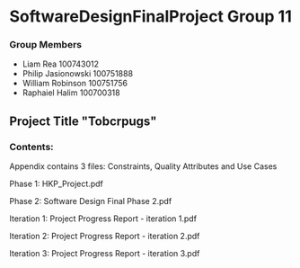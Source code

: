 # SoftwareDesignFinalProject Group 11

### Group Members

* Liam Rea 100743012
* Philip Jasionowski 100751888
* William Robinson 100751756
* Raphaiel Halim 100700318

## Project Title "Tobcrpugs"

### Contents:

Appendix contains 3 files: Constraints, Quality Attributes and Use Cases

Phase 1: HKP_Project.pdf

Phase 2: Software Design Final Phase 2.pdf

Iteration 1: Project Progress Report - iteration 1.pdf

Iteration 2: Project Progress Report - iteration 2.pdf

Iteration 3: Project Progress Report - iteration 3.pdf

